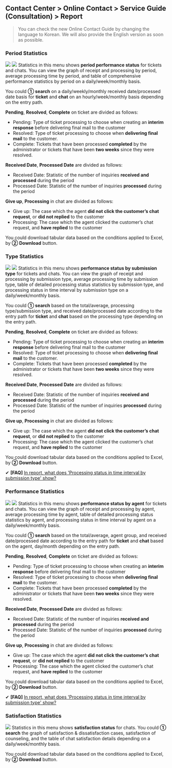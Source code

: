 ## Contact Center > Online Contact > Service Guide (Consultation) > Report

> You can check the new Online Contact Guide by changing the language to Korean.
> We will also provide the English version as soon as possible.

### Period Statistics
![](http://static.toastoven.net/prod_contact_center/6.1-(1)_en.png)
![](http://static.toastoven.net/prod_contact_center/6.1-(2)_en.png)
Statistics in this menu shows **period performance status** for tickets and chats. You can view the graph of receipt and processing by period, average processing time by period, and table of comprehensive performance statistics by period on a daily/week/monthly basis.

You could **① search** on a daily/weekly/monthly received date/processed date basis for **ticket** and **chat** on an hourly/week/monthly basis depending on the entry path.

**Pending**, **Resolved**, **Complete** on ticket are divided as follows:

- Pending: Type of ticket processing to choose when creating an **interim response** before delivering final mail to the customer 
- Resolved: Type of ticket processing to choose when **delivering final mail** to the customer.
- Complete: Tickets that have been processed **completed** by the administrator or tickets that have been **two weeks** since they were resolved.

**Received Date**, **Processed Date** are divided as follows:

- Received Date: Statistic of the number of inquiries **received and processed** during the period
- Processed Date: Statistic of the number of inquiries **processed** during the period

**Give up**, **Processing** in chat are divided as follows:

- Give up: The case which the agent **did not click the customer’s chat request**, or **did not replied** to the customer
- Processing: The case which the agent clicked the customer’s chat request, and **have replied** to the customer

You could download tabular data based on the conditions applied to Excel, by **② Download** button.

### Type Statistics
![](http://static.toastoven.net/prod_contact_center/6.2-(1)_en.png)
![](http://static.toastoven.net/prod_contact_center/6.2-(2)_en.png)
Statistics in this menu shows **performance status by submission type** for tickets and chats. You can view the graph of receipt and processing by submission type, average processing time by submission type, table of detailed processing status statistics by submission type, and processing status in time interval by submission type on a daily/week/monthly basis. 

You could **① search** based on the total/average, processing type/submission type, and received date/processed date according to the entry path for **ticket** and **chat** based on the processing type depending on the entry path.

**Pending**, **Resolved**, **Complete** on ticket are divided as follows:

- Pending: Type of ticket processing to choose when creating an **interim response** before delivering final mail to the customer
- Resolved: Type of ticket processing to choose when **delivering final mail** to the customer.
- Complete: Tickets that have been processed **completed** by the administrator or tickets that have been **two weeks** since they were resolved.

**Received Date**, **Processed Date** are divided as follows:

- Received Date: Statistic of the number of inquiries **received and processed** during the period
- Processed Date: Statistic of the number of inquiries **processed** during the period

**Give up**, **Processing** in chat are divided as follows:

- Give up: The case which the agent **did not click the customer’s chat request**, or **did not replied** to the customer
- Processing: The case which the agent clicked the customer’s chat request, and **have replied** to the customer

You could download tabular data based on the conditions applied to Excel, by **② Download** button.

✔ **\[FAQ]** [In report, what does 'Processing status in time interval by submission type' show?](https://nhn-contact.oc.toast.com/oceng/hc/article/138/)

### Performance Statistics
![](http://static.toastoven.net/prod_contact_center/6.3-(1)_en.png)
![](http://static.toastoven.net/prod_contact_center/6.3-(2)_en.png)
Statistics in this menu shows **performance status by agent** for tickets and chats. You can view the graph of receipt and processing by agent, average processing time by agent, table of detailed processing status statistics by agent, and processing status in time interval by agent on a daily/week/monthly basis.

You could **① search** based on the total/average, agent group, and received date/processed date according to the entry path for **ticket** and **chat** based on the agent, day/month depending on the entry path.

**Pending**, **Resolved**, **Complete** on ticket are divided as follows:

- Pending: Type of ticket processing to choose when creating an **interim response** before delivering final mail to the customer
- Resolved: Type of ticket processing to choose when **delivering final mail** to the customer.
- Complete: Tickets that have been processed **completed** by the administrator or tickets that have been **two weeks** since they were resolved.

**Received Date**, **Processed Date** are divided as follows:

- Received Date: Statistic of the number of inquiries **received and processed** during the period
- Processed Date: Statistic of the number of inquiries **processed** during the period

**Give up**, **Processing** in chat are divided as follows:

- Give up: The case which the agent **did not click the customer’s chat request**, or **did not replied** to the customer
- Processing: The case which the agent clicked the customer’s chat request, and **have replied** to the customer

You could download tabular data based on the conditions applied to Excel, by **② Download** button.

✔ **\[FAQ]** [In report, what does 'Processing status in time interval by submission type' show?](https://nhn-contact.oc.toast.com/oceng/hc/article/138/)

### Satisfaction Statistics
![](http://static.toastoven.net/prod_contact_center/6.4-(1)_en.png)
Statistics in this menu shows **satisfaction status** for chats. You could **① search** the graph of satisfaction & dissatisfaction cases, satisfaction of counseling, and the table of chat satisfaction details depending on a daily/week/monthly basis.

You could download tabular data based on the conditions applied to Excel, by **② Download** button.
